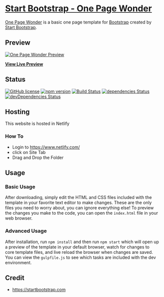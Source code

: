 # [Start Bootstrap - One Page Wonder](https://startbootstrap.com/theme/one-page-wonder/)

[One Page Wonder](https://startbootstrap.com/theme/one-page-wonder/) is a basic one page template for [Bootstrap](https://getbootstrap.com/) created by [Start Bootstrap](https://startbootstrap.com/).

## Preview

[![One Page Wonder Preview](https://assets.startbootstrap.com/img/screenshots/themes/one-page-wonder.png)](https://gymnasticsclub.netlify.app/)

**[View Live Preview](https://gymnasticsclub.netlify.app/)**

## Status

[![GitHub license](https://img.shields.io/badge/license-MIT-blue.svg)](https://raw.githubusercontent.com/StartBootstrap/startbootstrap-one-page-wonder/master/LICENSE)
[![npm version](https://img.shields.io/npm/v/startbootstrap-one-page-wonder.svg)](https://www.npmjs.com/package/startbootstrap-one-page-wonder)
[![Build Status](https://travis-ci.org/StartBootstrap/startbootstrap-one-page-wonder.svg?branch=master)](https://travis-ci.org/StartBootstrap/startbootstrap-one-page-wonder)
[![dependencies Status](https://david-dm.org/StartBootstrap/startbootstrap-one-page-wonder/status.svg)](https://david-dm.org/StartBootstrap/startbootstrap-one-page-wonder)
[![devDependencies Status](https://david-dm.org/StartBootstrap/startbootstrap-one-page-wonder/dev-status.svg)](https://david-dm.org/StartBootstrap/startbootstrap-one-page-wonder?type=dev)

## Hosting
This website is hosted in Netlify

### How To
-   Login to https://www.netlify.com/
-   click on Site Tab
-   Drag and Drop the Folder

## Usage

### Basic Usage

After downloading, simply edit the HTML and CSS files included with the template in your favorite text editor to make changes. These are the only files you need to worry about, you can ignore everything else! To preview the changes you make to the code, you can open the `index.html` file in your web browser.

### Advanced Usage

After installation, run `npm install` and then run `npm start` which will open up a preview of the template in your default browser, watch for changes to core template files, and live reload the browser when changes are saved. You can view the `gulpfile.js` to see which tasks are included with the dev environment.

## Credit
* <https://startbootstrap.com>




